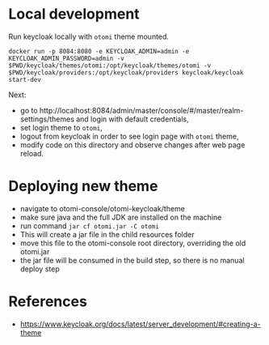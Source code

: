 # Local development

Run keycloak locally with `otomi` theme mounted.

```
docker run -p 8084:8080 -e KEYCLOAK_ADMIN=admin -e KEYCLOAK_ADMIN_PASSWORD=admin -v $PWD/keycloak/themes/otomi:/opt/keycloak/themes/otomi -v $PWD/keycloak/providers:/opt/keycloak/providers keycloak/keycloak start-dev
```

Next:

- go to http://localhost:8084/admin/master/console/#/master/realm-settings/themes and login with default credentials,
- set login theme to `otomi`,
- logout from keycloak in order to see login page with `otomi` theme,
- modify code on this directory and observe changes after web page reload.

# Deploying new theme

- navigate to otomi-console/otomi-keycloak/theme
- make sure java and the full JDK are installed on the machine
- run command `jar cf otomi.jar -C otomi `
- This will create a jar file in the child resources folder
- move this file to the otomi-console root directory, overriding the old otomi.jar
- the jar file will be consumed in the build step, so there is no manual deploy step

# References

- https://www.keycloak.org/docs/latest/server_development/#creating-a-theme
